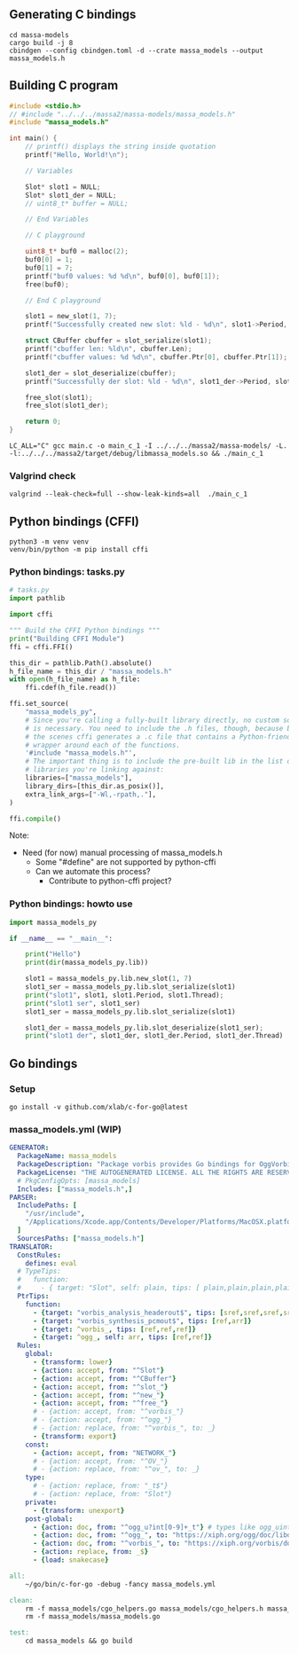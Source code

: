 ## Generating C bindings

    cd massa-models
    cargo build -j 8
    cbindgen --config cbindgen.toml -d --crate massa_models --output massa_models.h

## Building C program

```C
#include <stdio.h>
// #include "../../../massa2/massa-models/massa_models.h"
#include "massa_models.h"

int main() {
    // printf() displays the string inside quotation
    printf("Hello, World!\n");

    // Variables

    Slot* slot1 = NULL;
    Slot* slot1_der = NULL;
    // uint8_t* buffer = NULL;

    // End Variables

    // C playground

    uint8_t* buf0 = malloc(2);
    buf0[0] = 1;
    buf0[1] = 7;
    printf("buf0 values: %d %d\n", buf0[0], buf0[1]);
    free(buf0);

    // End C playground

    slot1 = new_slot(1, 7);
    printf("Successfully created new slot: %ld - %d\n", slot1->Period, slot1->Thread);

    struct CBuffer cbuffer = slot_serialize(slot1);
    printf("cbuffer len: %ld\n", cbuffer.Len);
    printf("cbuffer values: %d %d\n", cbuffer.Ptr[0], cbuffer.Ptr[1]);

    slot1_der = slot_deserialize(cbuffer);
    printf("Successfully der slot: %ld - %d\n", slot1_der->Period, slot1_der->Thread);

    free_slot(slot1);
    free_slot(slot1_der);

    return 0;
}
```

    LC_ALL="C" gcc main.c -o main_c_1 -I ../../../massa2/massa-models/ -L. -l:../../../massa2/target/debug/libmassa_models.so && ./main_c_1

### Valgrind check

    valgrind --leak-check=full --show-leak-kinds=all  ./main_c_1

## Python bindings (CFFI)

    python3 -m venv venv
    venv/bin/python -m pip install cffi

### Python bindings: tasks.py

```python
# tasks.py
import pathlib

import cffi

""" Build the CFFI Python bindings """
print("Building CFFI Module")
ffi = cffi.FFI()

this_dir = pathlib.Path().absolute()
h_file_name = this_dir / "massa_models.h"
with open(h_file_name) as h_file:
    ffi.cdef(h_file.read())

ffi.set_source(
    "massa_models_py",
    # Since you're calling a fully-built library directly, no custom source
    # is necessary. You need to include the .h files, though, because behind
    # the scenes cffi generates a .c file that contains a Python-friendly
    # wrapper around each of the functions.
    '#include "massa_models.h"',
    # The important thing is to include the pre-built lib in the list of
    # libraries you're linking against:
    libraries=["massa_models"],
    library_dirs=[this_dir.as_posix()],
    extra_link_args=["-Wl,-rpath,."],
)

ffi.compile()
```

Note: 
* Need (for now) manual processing of massa_models.h
  * Some "#define" are not supported by python-cffi
  * Can we automate this process?
    * Contribute to python-cffi project?

### Python bindings: howto use

```python
import massa_models_py

if __name__ == "__main__":

    print("Hello")
    print(dir(massa_models_py.lib))

    slot1 = massa_models_py.lib.new_slot(1, 7)
    slot1_ser = massa_models_py.lib.slot_serialize(slot1)
    print("slot1", slot1, slot1.Period, slot1.Thread);
    print("slot1 ser", slot1_ser)
    slot1_ser = massa_models_py.lib.slot_serialize(slot1)

    slot1_der = massa_models_py.lib.slot_deserialize(slot1_ser);
    print("slot1 der", slot1_der, slot1_der.Period, slot1_der.Thread)
```

## Go bindings

### Setup

    go install -v github.com/xlab/c-for-go@latest

### massa_models.yml (WIP)

```yaml
GENERATOR:
  PackageName: massa_models
  PackageDescription: "Package vorbis provides Go bindings for OggVorbis implementation by the Xiph.Org Foundation"
  PackageLicense: "THE AUTOGENERATED LICENSE. ALL THE RIGHTS ARE RESERVED BY ROBOTS."
  # PkgConfigOpts: [massa_models]
  Includes: ["massa_models.h",]
PARSER:
  IncludePaths: [
    "/usr/include",
    "/Applications/Xcode.app/Contents/Developer/Platforms/MacOSX.platform/Developer/SDKs/MacOSX.sdk/usr/include",
  ]
  SourcesPaths: ["massa_models.h"]
TRANSLATOR: 
  ConstRules: 
    defines: eval
  # TypeTips:
  #   function:
  #     - { target: "Slot", self: plain, tips: [ plain,plain,plain,plain,plain ] }
  PtrTips:
    function:
      - {target: "vorbis_analysis_headerout$", tips: [sref,sref,sref,sref,sref]}
      - {target: "vorbis_synthesis_pcmout$", tips: [ref,arr]}
      - {target: ^vorbis_, tips: [ref,ref,ref]}
      - {target: ^ogg_, self: arr, tips: [ref,ref]}
  Rules: 
    global: 
      - {transform: lower}
      - {action: accept, from: "^Slot"}
      - {action: accept, from: "^CBuffer"}
      - {action: accept, from: "^slot_"}
      - {action: accept, from: "^new_"}
      - {action: accept, from: "^free_"}
      # - {action: accept, from: "^vorbis_"}
      # - {action: accept, from: "^ogg_"}
      # - {action: replace, from: "^vorbis_", to: _}
      - {transform: export}
    const:
      - {action: accept, from: "NETWORK_"}
      # - {action: accept, from: "^OV_"}
      # - {action: replace, from: "^ov_", to: _}
    type: 
      # - {action: replace, from: "_t$"}
      # - {action: replace, from: "Slot"}
    private:
      - {transform: unexport}
    post-global: 
      - {action: doc, from: "^ogg_u?int[0-9]+_t"} # types like ogg_uint32_t
      - {action: doc, from: "^ogg_", to: "https://xiph.org/ogg/doc/libogg/$name.html"}
      - {action: doc, from: "^vorbis_", to: "https://xiph.org/vorbis/doc/libvorbis/$name.html"}
      - {action: replace, from: _$}
      - {load: snakecase}
```

```Makefile
all:
	~/go/bin/c-for-go -debug -fancy massa_models.yml

clean:
	rm -f massa_models/cgo_helpers.go massa_models/cgo_helpers.h massa_models/doc.go massa_models/types.go massa_models/const.go
	rm -f massa_models/massa_models.go

test:
	cd massa_models && go build
```
